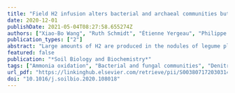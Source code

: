 ```yaml
---
title: "Field H2 infusion alters bacterial and archaeal communities but not fungal communities nor nitrogen cycle gene abundance"
date: 2020-12-01
publishDate: 2021-05-04T08:27:58.655274Z
authors: ["Xiao-Bo Wang", "Ruth Schmidt", "Étienne Yergeau", "Philippe Constant"]
publication_types: ["2"]
abstract: "Large amounts of H2 are produced in the nodules of legume plants during N2-fixation, which often subsequently leaks to the surrounding soil environment. This leaked H2 activates H2-oxidizing bacterial (HOB) communities and thus can alter microbial community structure and soil carbon and nitrogen turnover; a process that may explain part of the positive effect of crop rotations with legumes. We tested this hypothesis in the field by infusing H2 in soil for 4 weeks and followed the effect on bacterial, archaeal and fungal communities by amplicon sequencing, as well as the abundance of genes involved in the nitrogen cycle using quantitative real-time PCR (qPCR). Soil exposure to elevated H2 levels changed the capacity of soil to scavenge H2 with a stimulation of low-affinity H2-oxidizing activity. Activation of this functional group of bacteria led to significant increases in the relative abundance of Nitrososphaera, Gaiella and Gp16 in soil bacterial and archaeal communities, albeit without changing their diversity. In contrast, H2 infusion had little effect on fungal community diversity, composition and taxa abundance. The abundance of selected functional genes encoding for bacterial and archaeal enzymes involved in the nitrogen cycle was not influenced by H2 infusion, but the abundance of nifH was significantly affected by H2 infusion × sampling date interaction. Variation in the high-affinity and low-affinity HOB, microbial community diversity and composition, and N-cycle gene abundance between sampling dates was attributed, in part, to significant differences in soil moisture during the study. Together, this work confirms that microbial taxa differ in their reaction to H2 exposure in the field, and provides the first evidence that nitrifier and denitrifier microorganisms have uneven responses to elevated H2 levels under field conditions."
featured: false
publication: "*Soil Biology and Biochemistry*"
tags: ["Ammonia oxidation", "Bacterial and fungal communities", "Denitrification", "H2-oxidizing bacteria", "Microbial diversity", "Nitrogen fixation"]
url_pdf: "https://linkinghub.elsevier.com/retrieve/pii/S003807172030314X"
doi: "10.1016/j.soilbio.2020.108018"
---
```


